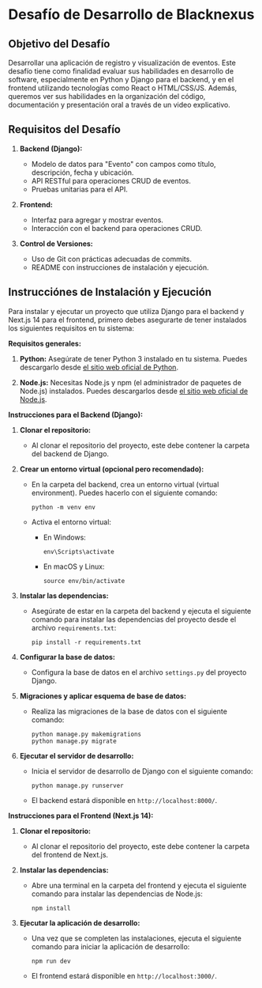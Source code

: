 # Desafío de Desarrollo de Blacknexus

## Objetivo del Desafío

Desarrollar una aplicación de registro y visualización de eventos. Este desafío tiene como finalidad evaluar sus habilidades en desarrollo de software, especialmente en Python y Django para el backend, y en el frontend utilizando tecnologías como React o HTML/CSS/JS. Además, queremos ver sus habilidades en la organización del código, documentación y presentación oral a través de un video explicativo.

## Requisitos del Desafío

1. **Backend (Django):**
   - Modelo de datos para "Evento" con campos como título, descripción, fecha y ubicación.
   - API RESTful para operaciones CRUD de eventos.
   - Pruebas unitarias para el API.

2. **Frontend:**
   - Interfaz para agregar y mostrar eventos.
   - Interacción con el backend para operaciones CRUD.

3. **Control de Versiones:**
   - Uso de Git con prácticas adecuadas de commits.
   - README con instrucciones de instalación y ejecución.

## Instrucciónes de Instalación y Ejecución

Para instalar y ejecutar un proyecto que utiliza Django para el backend y Next.js 14 para el frontend, primero debes asegurarte de tener instalados los siguientes requisitos en tu sistema:

**Requisitos generales:**

1. **Python:** Asegúrate de tener Python 3 instalado en tu sistema. Puedes descargarlo desde [el sitio web oficial de Python](https://www.python.org/downloads/).

2. **Node.js:** Necesitas Node.js y npm (el administrador de paquetes de Node.js) instalados. Puedes descargarlos desde [el sitio web oficial de Node.js](https://nodejs.org/).

**Instrucciones para el Backend (Django):**

1. **Clonar el repositorio:**
   - Al clonar el repositorio del proyecto, este debe contener la carpeta del backend de Django.

2. **Crear un entorno virtual (opcional pero recomendado):**
   - En la carpeta del backend, crea un entorno virtual (virtual environment). Puedes hacerlo con el siguiente comando:
   
     ```
     python -m venv env
     ```

   - Activa el entorno virtual:
   
     - En Windows:
       ```
       env\Scripts\activate
       ```
     - En macOS y Linux:
       ```
       source env/bin/activate
       ```

3. **Instalar las dependencias:**
   - Asegúrate de estar en la carpeta del backend y ejecuta el siguiente comando para instalar las dependencias del proyecto desde el archivo `requirements.txt`:

     ```
     pip install -r requirements.txt
     ```

4. **Configurar la base de datos:**
   - Configura la base de datos en el archivo `settings.py` del proyecto Django.

5. **Migraciones y aplicar esquema de base de datos:**
   - Realiza las migraciones de la base de datos con el siguiente comando:

     ```
     python manage.py makemigrations
     python manage.py migrate
     ```

6. **Ejecutar el servidor de desarrollo:**
   - Inicia el servidor de desarrollo de Django con el siguiente comando:

     ```
     python manage.py runserver
     ```

   - El backend estará disponible en `http://localhost:8000/`.

**Instrucciones para el Frontend (Next.js 14):**

1. **Clonar el repositorio:**
   - Al clonar el repositorio del proyecto, este debe contener la carpeta del frontend de Next.js.

2. **Instalar las dependencias:**
   - Abre una terminal en la carpeta del frontend y ejecuta el siguiente comando para instalar las dependencias de Node.js:

     ```
     npm install
     ```

3. **Ejecutar la aplicación de desarrollo:**
   - Una vez que se completen las instalaciones, ejecuta el siguiente comando para iniciar la aplicación de desarrollo:

     ```
     npm run dev
     ```

   - El frontend estará disponible en `http://localhost:3000/`.
